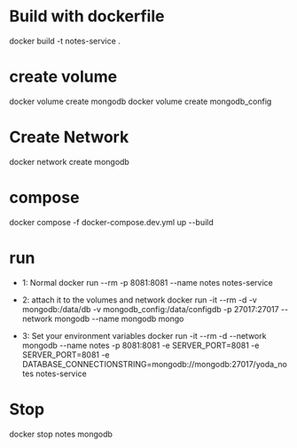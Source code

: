 # Build with dockerfile

docker build -t notes-service .

# create volume

docker volume create mongodb
docker volume create mongodb_config

# Create Network

docker network create mongodb

# compose

docker compose -f docker-compose.dev.yml up --build

# run

- 1: Normal
  docker run --rm -p 8081:8081 --name notes notes-service

- 2: attach it to the volumes and network
  docker run -it --rm -d -v mongodb:/data/db -v mongodb_config:/data/configdb -p 27017:27017 --network mongodb --name mongodb mongo

- 3: Set your environment variables
  docker run -it --rm -d --network mongodb --name notes -p 8081:8081 -e SERVER_PORT=8081 -e SERVER_PORT=8081 -e DATABASE_CONNECTIONSTRING=mongodb://mongodb:27017/yoda_notes notes-service

# Stop

docker stop notes mongodb
